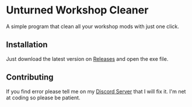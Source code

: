 # Unturned Workshop Cleaner

A simple program that clean all your workshop mods with just one click.

## Installation

Just download the latest version on [Releases](https://github.com/dorelli/unturned-workshop-cleaner/releases) and open the exe file.

## Contributing
If you find error please tell me on my [Discord Server](https://discord.gg/Udvstpr) that I will fix it. I'm net at coding so please be patient.
